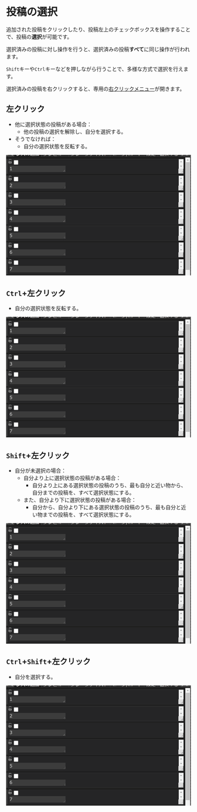 # 投稿の選択

追加された投稿をクリックしたり、投稿左上のチェックボックスを操作することで、投稿の**選択**が可能です。

選択済みの投稿に対し操作を行うと、選択済みの投稿**すべて**に同じ操作が行われます。

`Shift`キーや`Ctrl`キーなどを押しながら行うことで、多様な方式で選択を行えます。

選択済みの投稿を右クリックすると、専用の[右クリックメニュー](contextmenu.md)が開きます。

## 左クリック

- 他に選択状態の投稿がある場合：
  - 他の投稿の選択を解除し、自分を選択する。
- そうでなければ：
  - 自分の選択状態を反転する。

![左クリックによる選択](/docs/assets/animations/select1.gif)

## `Ctrl`+左クリック

- 自分の選択状態を反転する。

![Ctrl+左クリックによる選択](/docs/assets/animations/select2.gif)

## `Shift`+左クリック

- 自分が未選択の場合：
  - 自分より上に選択状態の投稿がある場合：
    - 自分より上にある選択状態の投稿のうち、最も自分と近い物から、自分までの投稿を、すべて選択状態にする。
  - また、自分より下に選択状態の投稿がある場合：
    - 自分から、自分より下にある選択状態の投稿のうち、最も自分と近い物までの投稿を、すべて選択状態にする。

![Shift+左クリックによる選択](/docs/assets/animations/select3.gif) 

## `Ctrl`+`Shift`+左クリック

- 自分を選択する。

![Ctrl+Shift+左クリックによる選択](/docs/assets/animations/select4.gif)